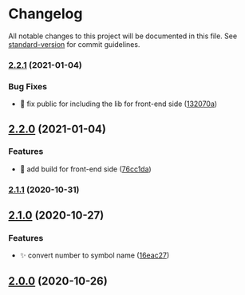 # Changelog

All notable changes to this project will be documented in this file. See [standard-version](https://github.com/conventional-changelog/standard-version) for commit guidelines.

### [2.2.1](https://github.com/manh-vv/eosjs-name/compare/v2.2.0...v2.2.1) (2021-01-04)


### Bug Fixes

* :green_heart: fix public for including the lib for front-end side ([132070a](https://github.com/manh-vv/eosjs-name/commit/132070ab35fa92ec789194d92c4151397c658e4b))

## [2.2.0](https://github.com/manh-vv/eosjs-name/compare/v2.1.1...v2.2.0) (2021-01-04)


### Features

* :hammer: add build for front-end side ([76cc1da](https://github.com/manh-vv/eosjs-name/commit/76cc1daf5f8b57ff344bcf9c26991fd4668406f1))

### [2.1.1](https://github.com/manh-vv/eosjs-name/compare/v2.1.0...v2.1.1) (2020-10-31)

## [2.1.0](https://github.com/manh-vv/eosjs-name/compare/v1.1.1...v2.1.0) (2020-10-27)


### Features

* :sparkles: convert number to symbol name ([16eac27](https://github.com/manh-vv/eosjs-name/commit/16eac27f9d8c150093ffc1b48adbe4cef3e9dbd4))

## [2.0.0](https://github.com/manh-vv/eosjs-name/compare/v1.1.1...v2.0.0) (2020-10-26)
